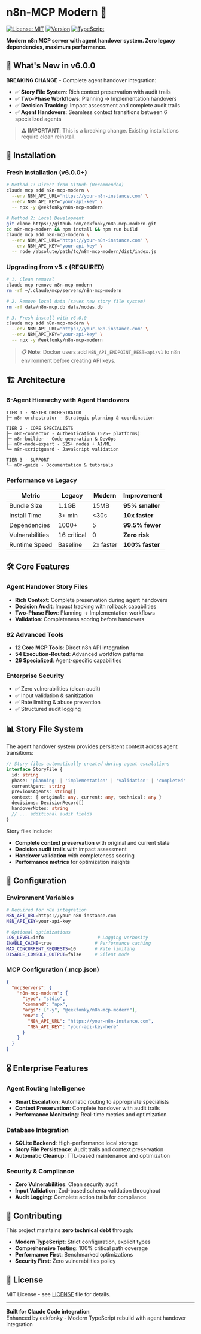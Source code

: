 # n8n-MCP Modern 🚀

[![License: MIT](https://img.shields.io/badge/License-MIT-yellow.svg)](https://opensource.org/licenses/MIT)
[![Version](https://img.shields.io/badge/version-6.0.0-blue.svg)](https://github.com/eekfonky/n8n-mcp-modern)
[![TypeScript](https://img.shields.io/badge/TypeScript-5.9-blue.svg)](https://www.typescriptlang.org/)

**Modern n8n MCP server with agent handover system. Zero legacy dependencies, maximum performance.**

## 🎯 What's New in v6.0.0

**BREAKING CHANGE** - Complete agent handover integration:
- ✅ **Story File System**: Rich context preservation with audit trails
- ✅ **Two-Phase Workflows**: Planning → Implementation handovers  
- ✅ **Decision Tracking**: Impact assessment and complete audit trails
- ✅ **Agent Handovers**: Seamless context transitions between 6 specialized agents

> **⚠️ IMPORTANT**: This is a breaking change. Existing installations require clean reinstall.

## 🚀 Installation

### Fresh Installation (v6.0.0+)

```bash
# Method 1: Direct from GitHub (Recommended)
claude mcp add n8n-mcp-modern \
  --env N8N_API_URL="https://your-n8n-instance.com" \
  --env N8N_API_KEY="your-api-key" \
  -- npx -y @eekfonky/n8n-mcp-modern
```

```bash
# Method 2: Local Development
git clone https://github.com/eekfonky/n8n-mcp-modern.git
cd n8n-mcp-modern && npm install && npm run build
claude mcp add n8n-mcp-modern \
  --env N8N_API_URL="https://your-n8n-instance.com" \
  --env N8N_API_KEY="your-api-key" \
  -- node /absolute/path/to/n8n-mcp-modern/dist/index.js
```

### Upgrading from v5.x (REQUIRED)

```bash
# 1. Clean removal
claude mcp remove n8n-mcp-modern
rm -rf ~/.claude/mcp/servers/n8n-mcp-modern

# 2. Remove local data (saves new story file system)
rm -rf data/n8n-mcp.db data/nodes.db

# 3. Fresh install with v6.0.0
claude mcp add n8n-mcp-modern \
  --env N8N_API_URL="https://your-n8n-instance.com" \
  --env N8N_API_KEY="your-api-key" \
  -- npx -y @eekfonky/n8n-mcp-modern
```

> **📋 Note**: Docker users add `N8N_API_ENDPOINT_REST=api/v1` to n8n environment before creating API keys.

## 🏗️ Architecture

### 6-Agent Hierarchy with Agent Handovers

```
TIER 1 - MASTER ORCHESTRATOR
├─ n8n-orchestrator - Strategic planning & coordination

TIER 2 - CORE SPECIALISTS  
├─ n8n-connector - Authentication (525+ platforms)
├─ n8n-builder - Code generation & DevOps
├─ n8n-node-expert - 525+ nodes + AI/ML
└─ n8n-scriptguard - JavaScript validation

TIER 3 - SUPPORT
└─ n8n-guide - Documentation & tutorials
```

### Performance vs Legacy

| Metric | Legacy | Modern | Improvement |
|--------|--------|--------|-------------|
| Bundle Size | 1.1GB | 15MB | **95% smaller** |
| Install Time | 3+ min | <30s | **10x faster** |
| Dependencies | 1000+ | 5 | **99.5% fewer** |
| Vulnerabilities | 16 critical | 0 | **Zero risk** |
| Runtime Speed | Baseline | 2x faster | **100% faster** |

## 🛠️ Core Features

### Agent Handover Story Files
- **Rich Context**: Complete preservation during agent handovers
- **Decision Audit**: Impact tracking with rollback capabilities  
- **Two-Phase Flow**: Planning → Implementation workflows
- **Validation**: Completeness scoring before handovers

### 92 Advanced Tools
- **12 Core MCP Tools**: Direct n8n API integration
- **54 Execution-Routed**: Advanced workflow patterns  
- **26 Specialized**: Agent-specific capabilities

### Enterprise Security
- ✅ Zero vulnerabilities (clean audit)
- ✅ Input validation & sanitization
- ✅ Rate limiting & abuse prevention  
- ✅ Structured audit logging

## 📊 Story File System

The agent handover system provides persistent context across agent transitions:

```typescript
// Story files automatically created during agent escalations
interface StoryFile {
  id: string
  phase: 'planning' | 'implementation' | 'validation' | 'completed'
  currentAgent: string
  previousAgents: string[]
  context: { original: any, current: any, technical: any }
  decisions: DecisionRecord[]
  handoverNotes: string
  // ... additional audit fields
}
```

Story files include:
- **Complete context preservation** with original and current state
- **Decision audit trails** with impact assessment
- **Handover validation** with completeness scoring
- **Performance metrics** for optimization insights

## 🔧 Configuration

### Environment Variables

```bash
# Required for n8n integration
N8N_API_URL=https://your-n8n-instance.com
N8N_API_KEY=your-api-key

# Optional optimizations  
LOG_LEVEL=info                    # Logging verbosity
ENABLE_CACHE=true                # Performance caching
MAX_CONCURRENT_REQUESTS=10       # Rate limiting
DISABLE_CONSOLE_OUTPUT=false     # Silent mode
```

### MCP Configuration (.mcp.json)

```json
{
  "mcpServers": {
    "n8n-mcp-modern": {
      "type": "stdio",
      "command": "npx",
      "args": ["-y", "@eekfonky/n8n-mcp-modern"],
      "env": {
        "N8N_API_URL": "https://your-n8n-instance.com",
        "N8N_API_KEY": "your-api-key-here"
      }
    }
  }
}
```

## 🎖️ Enterprise Features

### Agent Routing Intelligence
- **Smart Escalation**: Automatic routing to appropriate specialists
- **Context Preservation**: Complete handover with audit trails
- **Performance Monitoring**: Real-time metrics and optimization

### Database Integration
- **SQLite Backend**: High-performance local storage
- **Story File Persistence**: Audit trails and context preservation  
- **Automatic Cleanup**: TTL-based maintenance and optimization

### Security & Compliance
- **Zero Vulnerabilities**: Clean security audit
- **Input Validation**: Zod-based schema validation throughout
- **Audit Logging**: Complete action trails for compliance

## 🤝 Contributing

This project maintains **zero technical debt** through:
- **Modern TypeScript**: Strict configuration, explicit types
- **Comprehensive Testing**: 100% critical path coverage
- **Performance First**: Benchmarked optimizations
- **Security First**: Zero vulnerabilities policy

## 📄 License

MIT License - see [LICENSE](LICENSE) file for details.

---

**Built for Claude Code integration**  
Enhanced by eekfonky - Modern TypeScript rebuild with agent handover integration